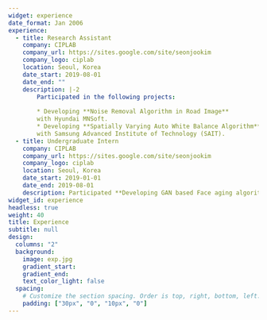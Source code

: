 ```yaml
---
widget: experience
date_format: Jan 2006
experience:
  - title: Research Assistant
    company: CIPLAB
    company_url: https://sites.google.com/site/seonjookim
    company_logo: ciplab
    location: Seoul, Korea
    date_start: 2019-08-01
    date_end: ""
    description: |-2
        Participated in the following projects:
        
        * Developing **Noise Removal Algorithm in Road Image**  
        with Hyundai MNSoft.
        * Developing **Spatially Varying Auto White Balance Algorithm**  
        with Samsung Advanced Institute of Technology (SAIT).
  - title: Undergraduate Intern
    company: CIPLAB
    company_url: https://sites.google.com/site/seonjookim
    company_logo: ciplab
    location: Seoul, Korea
    date_start: 2019-01-01
    date_end: 2019-08-01
    description: Participated **Developing GAN based Face aging algorithm** research.
widget_id: experience
headless: true
weight: 40
title: Experience
subtitle: null
design:
  columns: "2"
  background:
    image: exp.jpg
    gradient_start:
    gradient_end:
    text_color_light: false
  spacing:
    # Customize the section spacing. Order is top, right, bottom, left.
    padding: ["30px", "0", "10px", "0"]
---
```

